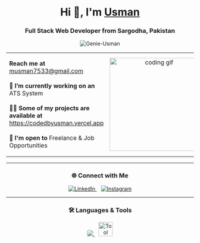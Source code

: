 <h1 align="center">
  Hi 👋, I'm <a href="https://www.codedbyusman.vercel.app" target="_blank">Usman</a>
</h1>

<h3 align="center">Full Stack Web Developer from Sargodha, Pakistan</h3>

<p align="center">
  <img src="https://komarev.com/ghpvc/?username=Genie-Usman&label=Profile%20views&color=00FF7F&style=flat" alt="Genie-Usman" />
</p>

<table align="center">
  <tr>
    <td width="50%">
      <p>
        <strong>Reach me at</strong>
        <a href="mailto:musman7533@gmail.com">musman7533@gmail.com</a><br><br>
        <strong>🌱 I’m currently working on an</strong>
        ATS System<br><br>
        <strong>👨‍💻 Some of my projects are available at </strong>
        <a href="https://codedbyusman.vercel.app" target="_blank">https://codedbyusman.vercel.app</a><br><br>
        <strong>🤝 I'm open to</strong>
        Freelance & Job Opportunities
      </p>
    </td>
    <td align="center" width="50%">
      <img src="https://media.giphy.com/media/SWoSkN6DxTszqIKEqv/giphy.gif" width="250" alt="coding gif">
    </td>
  </tr>
</table>

---

<h3 align="center">🌐 Connect with Me</h3>

<p align="center">
  <a href="https://www.linkedin.com/in/genie-usman/" target="_blank">
    <img src="https://img.icons8.com/doodle/38/linkedin--v2.png" alt="LinkedIn" />
  </a>
  &nbsp;&nbsp;
  <a href="https://instagram.com/_.usmanrajput" target="_blank">
    <img src="https://img.icons8.com/doodle/38/instagram-new--v2.png" alt="Instagram" />
  </a>
</p>

---

<h3 align="center">🛠️ Languages & Tools</h3>

<p align="center">
  <a href="https://skillicons.dev">
    <img src="https://skillicons.dev/icons?i=html,css,js,react,nextjs,nodejs,express,mongodb,firebase,tailwind,bootstrap,figma,git,github,vscode" />
  </a>
  <img src="https://icons8.com/icon/gKfcEStXI1Hm/mongoose" alt="Tool Icon" width="38" style="margin-left: 10px;" />
</p>
